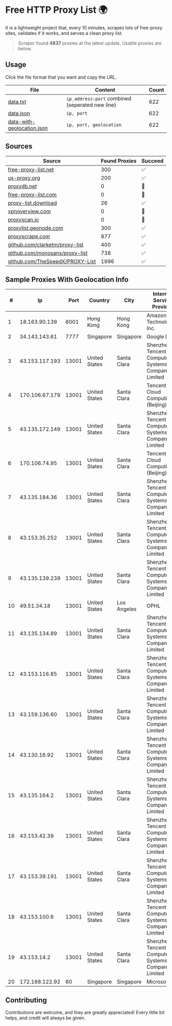 
# Free HTTP Proxy List 🌍

It is a lightweight project that, every 10 minutes, scrapes lots of free-proxy sites, validates if it works, and serves a clean proxy list.


> Scraper found **4837** proxies at the latest update. Usable proxies are below.

## Usage

Click the file format that you want and copy the URL.


|File|Content|Count|
|----|-------|-----|
|[data.txt](https://raw.githubusercontent.com/themiralay/Proxy-List-World/master/data.txt)|`ip_address:port` combined (seperated new line)|622|
|[data.json](https://raw.githubusercontent.com/themiralay/Proxy-List-World/master/data.json)|`ip, port`|622|
|[data-with-geolocation.json](https://raw.githubusercontent.com/themiralay/Proxy-List-World/master/data-with-geolocation.json)|`ip, port, geolocation`|622|

## Sources

|Source|Found Proxies|Succeed|
|------|-------------|-------|
|[free-proxy-list.net](https://free-proxy-list.net)|300|✅|
|[us-proxy.org](https://www.us-proxy.org)|200|✅|
|[proxydb.net](http://proxydb.net)|0|🚫|
|[free-proxy-list.com](https://free-proxy-list.com/?page=&port=&type%5B%5D=http&type%5B%5D=https&up_time=0&search=Search)|0|🚫|
|[proxy-list.download](https://www.proxy-list.download/HTTP)|26|✅|
|[vpnoverview.com](https://vpnoverview.com/privacy/anonymous-browsing/free-proxy-servers)|0|🚫|
|[proxyscan.io](https://www.proxyscan.io)|0|🚫|
|[proxylist.geonode.com](https://proxylist.geonode.com/api/proxy-list?limit=300&page=1&sort_by=lastChecked&sort_type=desc&protocols=http,https)|300|✅|
|[proxyscrape.com](https://api.proxyscrape.com/v2/?request=displayproxies&protocol=http&timeout=10000&country=all&ssl=all&anonymity=all)|877|✅|
|[github.com/clarketm/proxy-list](https://raw.githubusercontent.com/clarketm/proxy-list/master/proxy-list-raw.txt)|400|✅|
|[github.com/monosans/proxy-list](https://raw.githubusercontent.com/monosans/proxy-list/main/proxies/http.txt)|738|✅|
|[github.com/TheSpeedX/PROXY-List](https://raw.githubusercontent.com/TheSpeedX/PROXY-List/master/http.txt)|1996|✅|


## Sample Proxies With Geolocation Info

|#|Ip|Port|Country|City|Internet Service Provider|
|-|--|----|-------|----|-------------------------|
|1|18.163.90.139|8001|Hong Kong|Hong Kong|Amazon Technologies Inc.|
|2|34.143.143.61|7777|Singapore|Singapore|Google LLC|
|3|43.153.117.193|13001|United States|Santa Clara|Shenzhen Tencent Computer Systems Company Limited|
|4|170.106.67.179|13001|United States|Santa Clara|Tencent Cloud Computing (Beijing) Co|
|5|43.135.172.149|13001|United States|Santa Clara|Shenzhen Tencent Computer Systems Company Limited|
|6|170.106.74.95|13001|United States|Santa Clara|Tencent Cloud Computing (Beijing) Co|
|7|43.135.184.36|13001|United States|Santa Clara|Shenzhen Tencent Computer Systems Company Limited|
|8|43.153.35.252|13001|United States|Santa Clara|Shenzhen Tencent Computer Systems Company Limited|
|9|43.135.139.239|13001|United States|Santa Clara|Shenzhen Tencent Computer Systems Company Limited|
|10|49.51.34.18|13001|United States|Los Angeles|OPHL|
|11|43.135.134.89|13001|United States|Santa Clara|Shenzhen Tencent Computer Systems Company Limited|
|12|43.153.116.85|13001|United States|Santa Clara|Shenzhen Tencent Computer Systems Company Limited|
|13|43.159.136.60|13001|United States|Santa Clara|Shenzhen Tencent Computer Systems Company Limited|
|14|43.130.16.92|13001|United States|Santa Clara|Shenzhen Tencent Computer Systems Company Limited|
|15|43.135.164.2|13001|United States|Santa Clara|Shenzhen Tencent Computer Systems Company Limited|
|16|43.153.42.39|13001|United States|Santa Clara|Shenzhen Tencent Computer Systems Company Limited|
|17|43.153.39.191|13001|United States|Santa Clara|Shenzhen Tencent Computer Systems Company Limited|
|18|43.153.100.6|13001|United States|Santa Clara|Shenzhen Tencent Computer Systems Company Limited|
|19|43.153.14.2|13001|United States|Santa Clara|Shenzhen Tencent Computer Systems Company Limited|
|20|172.188.122.92|80|Singapore|Singapore|Microsoft|



## Contributing

Contributions are welcome, and they are greatly appreciated! Every
little bit helps, and credit will always be given.

